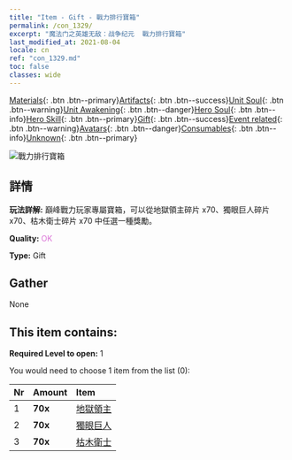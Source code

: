 ```yaml
---
title: "Item - Gift - 戰力排行寶箱"
permalink: /con_1329/
excerpt: "魔法门之英雄无敌：战争纪元  戰力排行寶箱"
last_modified_at: 2021-08-04
locale: cn
ref: "con_1329.md"
toc: false
classes: wide
---
```

 [Materials](/ItemsCN/){: .btn .btn--primary}[Artifacts](/ItemsCN/Artifacts/){: .btn .btn--success}[Unit Soul](/ItemsCN/UnitSoul/){: .btn .btn--warning}[Unit Awakening](/ItemsCN/UnitAwakening/){: .btn .btn--danger}[Hero Soul](/ItemsCN/HeroSoul/){: .btn .btn--info}[Hero Skill](/ItemsCN/HeroSkill/){: .btn .btn--primary}[Gift](/ItemsCN/Gift/){: .btn .btn--success}[Event related](/ItemsCN/Events/){: .btn .btn--warning}[Avatars](/ItemsCN/Avatars/){: .btn .btn--danger}[Consumables](/ItemsCN/Consumables/){: .btn .btn--info}[Unknown](/ItemsCN/Unknown/){: .btn .btn--primary}

 ![戰力排行寶箱](/images/t/i_905001.png)

## 詳情
 **玩法詳解:** 巔峰戰力玩家專屬寶箱，可以從地獄領主碎片 x70、獨眼巨人碎片 x70、枯木衛士碎片 x70 中任選一種獎勵。

 **Quality:** <span style="color: #DA70D6">OK</span>

 **Type:** Gift

## Gather

  None

## This item contains:

 **Required Level to open:** 1

 You would need to choose 1 item from the list (0):

  | Nr | Amount |     Item    |
  |:---|:-------|:------------|
  | 1 |  **70x** | [地獄領主](/cn/Items/unt_230/) |  | 
  | 2 |  **70x** | [獨眼巨人](/cn/Items/unt_222/) |  | 
  | 3 |  **70x** | [枯木衛士](/cn/Items/unt_203/) |  | 
